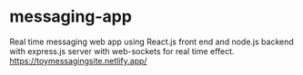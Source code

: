 # messaging-app
Real time messaging web app using React.js front end and node.js backend with express.js server with web-sockets for real time effect.
https://toymessagingsite.netlify.app/


